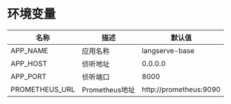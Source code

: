 # 环境变量

 名称             | 描述           | 默认值                    
----------------|--------------|------------------------
 APP_NAME       | 应用名称         | langserve-base         
 APP_HOST       | 侦听地址         | 0.0.0.0                
 APP_PORT       | 侦听端口         | 8000                   
 PROMETHEUS_URL | Prometheus地址 | http://prometheus:9090 